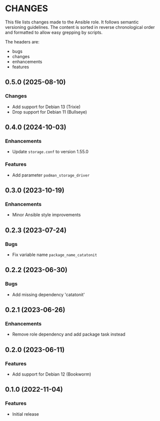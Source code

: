 # CHANGES

This file lists changes made to the Ansible role. It follows semantic versioning
guidelines. The content is sorted in reverse chronological order and formatted
to allow easy grepping by scripts.

The headers are:
- bugs
- changes
- enhancements
- features

## 0.5.0 (2025-08-10)

### Changes

- Add support for Debian 13 (Trixie)
- Drop support for Debian 11 (Bullseye)

## 0.4.0 (2024-10-03)

### Enhancements

- Update `storage.conf` to version 1.55.0

### Features

- Add parameter `podman_storage_driver`

## 0.3.0 (2023-10-19)

### Enhancements

- Minor Ansible style improvements

## 0.2.3 (2023-07-24)

### Bugs

- Fix variable name `package_name_catatonit`

## 0.2.2 (2023-06-30)

### Bugs

- Add missing dependency 'catatonit'

## 0.2.1 (2023-06-26)

### Enhancements

- Remove role dependency and add package task instead

## 0.2.0 (2023-06-11)

### Features

- Add support for Debian 12 (Bookworm)

## 0.1.0 (2022-11-04)

### Features

- Initial release
